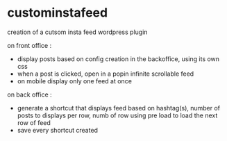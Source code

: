 # custominstafeed
creation of a cutsom insta feed wordpress plugin

on front office :
- display posts based on config creation in the backoffice, using its own css
- when a post is clicked, open in a popin infinite scrollable feed
- on mobile display only one feed at once

on back office :
- generate a shortcut that displays feed based on hashtag(s), number of posts to displays per row, numb of row
using pre load to load the next row of feed
- save every shortcut created
